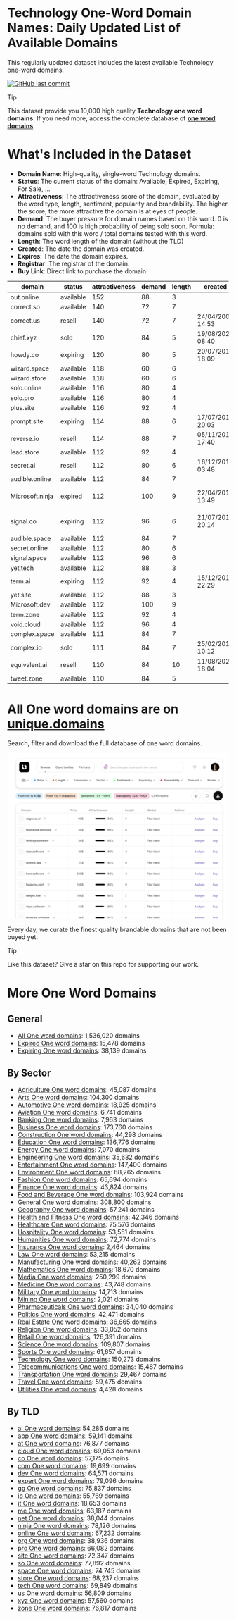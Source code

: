
# **Technology One-Word Domain Names**: Daily Updated List of Available Domains

This regularly updated dataset includes the latest available Technology one-word domains.

[![GitHub last commit](https://img.shields.io/github/last-commit/UniqueDomains/technology-oneword-domains.svg?style=flat)]() 

> [!TIP]
> This dataset provide you 10,000 high quality **Technology one word domains**.
> If you need more, access the complete database of **[one word domains](https://unique.domains?utm_source=github&utm_medium=dataset&utm_campaign=Technology&utm_content=description.top)**.

# What's Included in the Dataset

- **Domain Name**: High-quality, single-word Technology domains.
- **Status**: The current status of the domain: Available, Expired, Expiring, For Sale, ...
- **Attractiveness**: The attractiveness score of the domain, evaluated by the word type, length, sentiment, popularity and brandability. The higher the score, the more attractive the domain is at eyes of people.
- **Demand**: The buyer pressure for domain names based on this word. 0 is no demand, and 100 is high probability of being sold soon. Formula: domains sold with this word / total domains tested with this word.
- **Length**: The word length of the domain (without the TLD)
- **Created**: The date the domain was created.
- **Expires**: The date the domain expires.
- **Registrar**: The registrar of the domain.
- **Buy Link**: Direct link to purchase the domain.

| domain          | status    | attractiveness | demand | length | created          | expires          | registrar                   | sectors                                |
| --------------- | --------- | -------------- | ------ | ------ | ---------------- | ---------------- | --------------------------- | -------------------------------------- |
| out.online      | available | 152            | 88     | 3      |                  |                  |                             | Business,General,Media,Technology      |
| correct.so      | available | 140            | 72     | 7      |                  |                  |                             | Business,Education,Technology          |
| correct.us      | resell    | 140            | 72     | 7      | 24/04/2002 14:53 | 23/04/2026 23:59 | Tucows Domains Inc.         | Business,Education,Technology          |
| chief.xyz       | sold      | 120            | 84     | 5      | 19/08/2021 08:40 | 19/08/2030 23:59 | Dynadot LLC                 | Business,General,Media,Technology      |
| howdy.co        | expiring  | 120            | 80     | 5      | 20/07/2010 18:09 | 19/07/2025 23:59 | GoDaddy.com, LLC            | Technology                             |
| wizard.space    | available | 118            | 60     | 6      |                  |                  |                             | Entertainment,Media,Technology         |
| wizard.store    | available | 118            | 60     | 6      |                  |                  |                             | Entertainment,Media,Technology         |
| solo.online     | available | 116            | 80     | 4      |                  |                  |                             | Entertainment,Media,Technology         |
| solo.pro        | available | 116            | 80     | 4      |                  |                  |                             | Entertainment,Media,Technology         |
| plus.site       | available | 116            | 92     | 4      |                  |                  |                             | Finance,Mathematics,Technology         |
| prompt.site     | expiring  | 114            | 88     | 6      | 17/07/2015 20:03 | 17/07/2025 23:59 | Name.com, Inc               | Business,Media,Technology              |
| reverse.io      | resell    | 114            | 88     | 7      | 05/11/2018 17:40 | 05/11/2025 17:40 | Dynadot Inc                 | Automotive,Finance,Technology          |
| lead.store      | available | 112            | 92     | 4      |                  |                  |                             | Business,Education,Technology          |
| secret.ai       | resell    | 112            | 80     | 6      | 16/12/2017 03:48 | 12/09/2026 03:48 | NameCheap, Inc.             | Entertainment,General,Media,Technology |
| audible.online  | available | 112            | 84     | 7      |                  |                  |                             | Entertainment,Technology               |
| Microsoft.ninja | expired   | 112            | 100    | 9      | 22/04/2014 13:49 | 22/04/2025 13:49 | Nom-iq Ltd. dba COM LAUDE   | Business,Education,Technology          |
| signal.co       | expiring  | 112            | 96     | 6      | 21/07/2010 20:14 | 20/07/2025 23:59 | CSC Corporate Domains, Inc. | Media,Technology,Telecommunications    |
| audible.space   | available | 112            | 84     | 7      |                  |                  |                             | Entertainment,Technology               |
| secret.online   | available | 112            | 80     | 6      |                  |                  |                             | Entertainment,General,Media,Technology |
| signal.space    | available | 112            | 96     | 6      |                  |                  |                             | Media,Technology,Telecommunications    |
| yet.tech        | available | 112            | 88     | 3      |                  |                  |                             | Business,Media,Technology              |
| term.ai         | expiring  | 112            | 92     | 4      | 15/12/2017 22:29 | 26/07/2025 22:29 | Key-Systems GmbH            | Business,Education,Technology          |
| yet.site        | available | 112            | 88     | 3      |                  |                  |                             | Business,Media,Technology              |
| Microsoft.dev   | available | 112            | 100    | 9      |                  |                  |                             | Business,Education,Technology          |
| term.zone       | available | 112            | 92     | 4      |                  |                  |                             | Business,Education,Technology          |
| void.cloud      | available | 112            | 96     | 4      |                  |                  |                             | Engineering,Mathematics,Technology     |
| complex.space   | available | 111            | 84     | 7      |                  |                  |                             | Science,Technology                     |
| complex.io      | sold      | 111            | 84     | 7      | 25/02/2018 10:12 | 25/02/2026 10:12 | humbly, LLC                 | Science,Technology                     |
| equivalent.ai   | resell    | 110            | 84     | 10     | 11/08/2022 18:04 | 11/08/2026 18:04 | NameCheap, Inc.             | Mathematics,Science,Technology         |
| tweet.zone      | available | 110            | 84     | 5      |                  |                  |                             | Entertainment,Media,Technology         |

# All One word domains are on [unique.domains](https://unique.domains?utm_source=github&utm_medium=dataset&utm_campaign=Technology&utm_content=description.bottom)

Search, filter and download the full database of one word domains.

[![Access the only remaining good domain names, before your competitors.](https://github.com/UniqueDomains/technology-oneword-domains/blob/main/unique.domains.jpg?raw=true)](https://unique.domains?utm_source=github&utm_medium=dataset&utm_campaign=Technology&utm_content=description.image)

Every day, we curate the finest quality brandable domains that are not been buyed yet.

> [!TIP]
> Like this dataset? Give a star on this repo for supporting our work.

# More One Word Domains

## General

- [All One word domains](https://github.com/UniqueDomains/oneword-domains): 1,536,020 domains
- [Expired One word domains](https://github.com/UniqueDomains/expired-oneword-domains): 15,478 domains
- [Expiring One word domains](https://github.com/UniqueDomains/expiring-oneword-domains): 38,139 domains
## By Sector

- [Agriculture One word domains](https://github.com/UniqueDomains/agriculture-oneword-domains): 45,087 domains
- [Arts One word domains](https://github.com/UniqueDomains/arts-oneword-domains): 104,300 domains
- [Automotive One word domains](https://github.com/UniqueDomains/automotive-oneword-domains): 18,925 domains
- [Aviation One word domains](https://github.com/UniqueDomains/aviation-oneword-domains): 6,741 domains
- [Banking One word domains](https://github.com/UniqueDomains/banking-oneword-domains): 7,963 domains
- [Business One word domains](https://github.com/UniqueDomains/business-oneword-domains): 173,760 domains
- [Construction One word domains](https://github.com/UniqueDomains/construction-oneword-domains): 44,298 domains
- [Education One word domains](https://github.com/UniqueDomains/education-oneword-domains): 136,776 domains
- [Energy One word domains](https://github.com/UniqueDomains/energy-oneword-domains): 7,070 domains
- [Engineering One word domains](https://github.com/UniqueDomains/engineering-oneword-domains): 35,632 domains
- [Entertainment One word domains](https://github.com/UniqueDomains/entertainment-oneword-domains): 147,400 domains
- [Environment One word domains](https://github.com/UniqueDomains/environment-oneword-domains): 68,265 domains
- [Fashion One word domains](https://github.com/UniqueDomains/fashion-oneword-domains): 65,694 domains
- [Finance One word domains](https://github.com/UniqueDomains/finance-oneword-domains): 43,824 domains
- [Food and Beverage One word domains](https://github.com/UniqueDomains/food-and-beverage-oneword-domains): 103,924 domains
- [General One word domains](https://github.com/UniqueDomains/general-oneword-domains): 308,800 domains
- [Geography One word domains](https://github.com/UniqueDomains/geography-oneword-domains): 57,241 domains
- [Health and Fitness One word domains](https://github.com/UniqueDomains/health-and-fitness-oneword-domains): 42,346 domains
- [Healthcare One word domains](https://github.com/UniqueDomains/healthcare-oneword-domains): 75,576 domains
- [Hospitality One word domains](https://github.com/UniqueDomains/hospitality-oneword-domains): 53,551 domains
- [Humanities One word domains](https://github.com/UniqueDomains/humanities-oneword-domains): 72,774 domains
- [Insurance One word domains](https://github.com/UniqueDomains/insurance-oneword-domains): 2,464 domains
- [Law One word domains](https://github.com/UniqueDomains/law-oneword-domains): 53,215 domains
- [Manufacturing One word domains](https://github.com/UniqueDomains/manufacturing-oneword-domains): 40,262 domains
- [Mathematics One word domains](https://github.com/UniqueDomains/mathematics-oneword-domains): 18,670 domains
- [Media One word domains](https://github.com/UniqueDomains/media-oneword-domains): 250,299 domains
- [Medicine One word domains](https://github.com/UniqueDomains/medicine-oneword-domains): 43,748 domains
- [Military One word domains](https://github.com/UniqueDomains/military-oneword-domains): 14,713 domains
- [Mining One word domains](https://github.com/UniqueDomains/mining-oneword-domains): 2,021 domains
- [Pharmaceuticals One word domains](https://github.com/UniqueDomains/pharmaceuticals-oneword-domains): 34,040 domains
- [Politics One word domains](https://github.com/UniqueDomains/politics-oneword-domains): 42,471 domains
- [Real Estate One word domains](https://github.com/UniqueDomains/real-estate-oneword-domains): 36,665 domains
- [Religion One word domains](https://github.com/UniqueDomains/religion-oneword-domains): 33,052 domains
- [Retail One word domains](https://github.com/UniqueDomains/retail-oneword-domains): 126,391 domains
- [Science One word domains](https://github.com/UniqueDomains/science-oneword-domains): 109,807 domains
- [Sports One word domains](https://github.com/UniqueDomains/sports-oneword-domains): 61,657 domains
- [Technology One word domains](https://github.com/UniqueDomains/technology-oneword-domains): 150,273 domains
- [Telecommunications One word domains](https://github.com/UniqueDomains/telecommunications-oneword-domains): 15,487 domains
- [Transportation One word domains](https://github.com/UniqueDomains/transportation-oneword-domains): 29,467 domains
- [Travel One word domains](https://github.com/UniqueDomains/travel-oneword-domains): 59,475 domains
- [Utilities One word domains](https://github.com/UniqueDomains/utilities-oneword-domains): 4,428 domains
## By TLD

- [ai One word domains](https://github.com/UniqueDomains/ai-oneword-domains): 54,286 domains
- [app One word domains](https://github.com/UniqueDomains/app-oneword-domains): 59,141 domains
- [at One word domains](https://github.com/UniqueDomains/at-oneword-domains): 76,877 domains
- [cloud One word domains](https://github.com/UniqueDomains/cloud-oneword-domains): 69,053 domains
- [co One word domains](https://github.com/UniqueDomains/co-oneword-domains): 57,175 domains
- [com One word domains](https://github.com/UniqueDomains/com-oneword-domains): 19,699 domains
- [dev One word domains](https://github.com/UniqueDomains/dev-oneword-domains): 64,571 domains
- [expert One word domains](https://github.com/UniqueDomains/expert-oneword-domains): 79,096 domains
- [gg One word domains](https://github.com/UniqueDomains/gg-oneword-domains): 75,837 domains
- [io One word domains](https://github.com/UniqueDomains/io-oneword-domains): 55,769 domains
- [it One word domains](https://github.com/UniqueDomains/it-oneword-domains): 18,653 domains
- [me One word domains](https://github.com/UniqueDomains/me-oneword-domains): 63,187 domains
- [net One word domains](https://github.com/UniqueDomains/net-oneword-domains): 38,044 domains
- [ninja One word domains](https://github.com/UniqueDomains/ninja-oneword-domains): 78,126 domains
- [online One word domains](https://github.com/UniqueDomains/online-oneword-domains): 67,232 domains
- [org One word domains](https://github.com/UniqueDomains/org-oneword-domains): 38,936 domains
- [pro One word domains](https://github.com/UniqueDomains/pro-oneword-domains): 66,082 domains
- [site One word domains](https://github.com/UniqueDomains/site-oneword-domains): 72,347 domains
- [so One word domains](https://github.com/UniqueDomains/so-oneword-domains): 77,892 domains
- [space One word domains](https://github.com/UniqueDomains/space-oneword-domains): 74,745 domains
- [store One word domains](https://github.com/UniqueDomains/store-oneword-domains): 68,237 domains
- [tech One word domains](https://github.com/UniqueDomains/tech-oneword-domains): 69,849 domains
- [us One word domains](https://github.com/UniqueDomains/us-oneword-domains): 56,809 domains
- [xyz One word domains](https://github.com/UniqueDomains/xyz-oneword-domains): 57,560 domains
- [zone One word domains](https://github.com/UniqueDomains/zone-oneword-domains): 76,817 domains
        